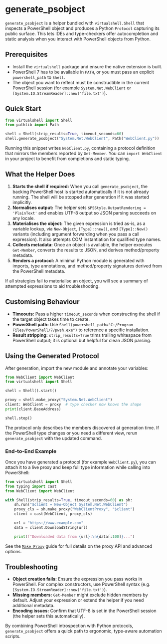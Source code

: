 # generate_psobject

`generate_psobject` is a helper bundled with `virtualshell.Shell` that inspects a PowerShell object and produces a Python `Protocol` capturing its public surface. This lets IDEs and type-checkers offer autocompletion and static analysis when you interact with PowerShell objects from Python.

## Prerequisites

- Install the `virtualshell` package and ensure the native extension is built.
- PowerShell 7 has to be available in `PATH`, or you must pass an explicit `powershell_path` to `Shell`.
- The object you want to reflect must be constructible in the current PowerShell session (for example `System.Net.WebClient` or `[System.IO.StreamReader]::new('file.txt')`).

## Quick Start

```python
from virtualshell import Shell
from pathlib import Path

shell = Shell(strip_results=True, timeout_seconds=60)
shell.generate_psobject("System.Net.WebClient", Path("WebClient.py"))
```

Running this snippet writes `WebClient.py`, containing a protocol definition that mirrors the members reported by `Get-Member`. You can `import WebClient` in your project to benefit from completions and static typing.

## What the Helper Does

1. **Starts the shell if required:** When you call `generate_psobject`, the backing PowerShell host is started automatically if it is not already running. The shell will be stopped after generation if it was started implicitly.
2. **Normalises output:** The helper sets `$PSStyle.OutputRendering = 'PlainText'` and enables UTF-8 output so JSON parsing succeeds on any locale.
3. **Materialises the object:** The given expression is tried as-is, as a variable lookup, via `New-Object`, `[Type]::new()`, and `[Type]::New()` variants (including argument forwarding when you pass a call expression). It also attempts COM instantiation for qualified type names.
4. **Collects metadata:** Once an object is available, the helper executes `Get-Member`, converts the results to JSON, and derives method/property metadata.
5. **Renders a protocol:** A minimal Python module is generated with imports, type annotations, and method/property signatures derived from the PowerShell metadata.

If all strategies fail to materialise an object, you will see a summary of attempted expressions to aid troubleshooting.

## Customising Behaviour

- **Timeouts:** Pass a higher `timeout_seconds` when constructing the shell if the target object takes time to create.
- **PowerShell path:** Use `Shell(powershell_path="C:/Program Files/PowerShell/7/pwsh.exe")` to reference a specific installation.
- **Result stripping:** `strip_results=True` trims trailing whitespace from PowerShell output; it is optional but helpful for clean JSON parsing.

## Using the Generated Protocol

After generation, import the new module and annotate your variables:

```python
from WebClient import WebClient
from virtualshell import Shell

shell = Shell().start()

proxy = shell.make_proxy("System.Net.WebClient")
client: WebClient = proxy  # type checker now knows the shape
print(client.BaseAddress)

shell.stop()
```

The protocol only describes the members discovered at generation time. If the PowerShell type changes or you need a different view, rerun `generate_psobject` with the updated command.

### End-to-End Example

Once you have generated a protocol (for example `WebClient.py`), you can attach it to a live proxy and keep full type information while calling into PowerShell:

```python
from virtualshell import Shell
from typing import cast
from WebClient import WebClient

with Shell(strip_results=True, timeout_seconds=60) as sh:
	sh.run("$client = New-Object System.Net.WebClient")
	proxy_cls = sh.make_proxy("WebClientProxy", "$client")
	client = cast(WebClient, proxy_cls)

	url = "https://www.example.com"
	data = client.DownloadString(url)

	print(f"Downloaded data from {url}:\n{data[:100]}...")
```

See the [`Make Proxy`](Make_Proxy.md) guide for full details on the proxy API and advanced options.

## Troubleshooting

- **Object creation fails:** Ensure the expression you pass works in PowerShell. For complex constructors, use PowerShell syntax (e.g. `[System.IO.StreamReader]::new('file.txt')`).
- **Missing members:** `Get-Member` might exclude hidden members by default. Adjust your expression or extend the helper if you need additional metadata.
- **Encoding issues:** Confirm that UTF-8 is set in the PowerShell session (the helper sets this automatically).

By combining PowerShell introspection with Python protocols, `generate_psobject` offers a quick path to ergonomic, type-aware automation scripts.

